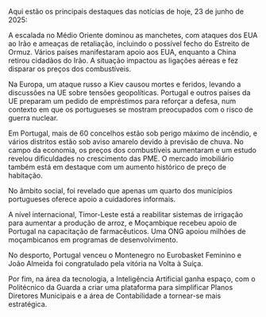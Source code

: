 Aqui estão os principais destaques das notícias de hoje, 23 de junho de 2025:

A escalada no Médio Oriente dominou as manchetes, com ataques dos EUA ao Irão e ameaças de retaliação, incluindo o possível fecho do Estreito de Ormuz. Vários países manifestaram apoio aos EUA, enquanto a China retirou cidadãos do Irão. A situação impactou as ligações aéreas e fez disparar os preços dos combustíveis.

Na Europa, um ataque russo a Kiev causou mortes e feridos, levando a discussões na UE sobre tensões geopolíticas. Portugal e outros países da UE preparam um pedido de empréstimos para reforçar a defesa, num contexto em que os portugueses se mostram preocupados com o risco de guerra nuclear.

Em Portugal, mais de 60 concelhos estão sob perigo máximo de incêndio, e vários distritos estão sob aviso amarelo devido à previsão de chuva. No campo da economia, os preços dos combustíveis aumentaram e um estudo revelou dificuldades no crescimento das PME. O mercado imobiliário também está em destaque com um aumento histórico de preço de habitação.

No âmbito social, foi revelado que apenas um quarto dos municípios portugueses oferece apoio a cuidadores informais.

A nível internacional, Timor-Leste está a reabilitar sistemas de irrigação para aumentar a produção de arroz, e Moçambique recebeu apoio de Portugal na capacitação de farmacêuticos. Uma ONG apoiou milhões de moçambicanos em programas de desenvolvimento.

No desporto, Portugal venceu o Montenegro no Eurobasket Feminino e João Almeida foi congratulado pela vitória na Volta à Suíça.

Por fim, na área da tecnologia, a Inteligência Artificial ganha espaço, com o Politécnico da Guarda a criar uma plataforma para simplificar Planos Diretores Municipais e a área de Contabilidade a tornear-se mais estratégica.